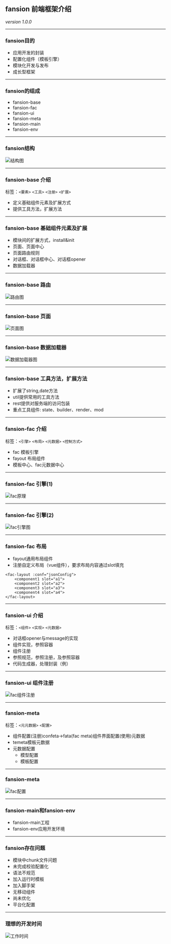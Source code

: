 ## fansion 前端框架介绍
 *version 1.0.0*

---

### fansion目的

- 应用开发的封装
- 配置化组件（模板引擎）
- 模块化开发与发布
- 成长型框架

---

### fansion的组成

- fansion-base
- fansion-fac
- fansion-ui
- fansion-meta
- fansion-main
- fansion-env

---

### fansion结构

![结构图](images/fansion-structure.png)

---

### fansion-base 介绍

 标签：`<要素>` `<工具>` `<注册>` `<扩展>`

 - 定义基础组件元素及扩展方式
 - 提供工具方法，扩展方法

---

### fansion-base 基础组件元素及扩展

* 模块间的扩展方式，install&init
* 页面、页面中心
* 页面路由规则
* 对话框、对话框中心、对话框opener
* 数据加载器

---

### fansion-base 路由

![路由图](images/fansion-router.png)

---

### fansion-base 页面

![页面图](images/fansion-page.png)

---

### fansion-base 数据加载器

![数据加载器图](images/fansion-dataloader.png)

---

### fansion-base 工具方法，扩展方法

* 扩展了string,date方法
* util提供常用的工具方法
* rest提供对服务端的访问包装
* 重点工具组件: state、builder、render、mod

---

### fansion-fac 介绍

 标签：`<引擎>` `<布局>` `<元数据>` `<控制方式>`
 
 * fac 模板引擎
 * fayout 布局组件
 * 模板中心、fac元数据中心

---

### fansion-fac 引擎(1)

![fac原理](images/fansion-fac.png)

---

### fansion-fac 引擎(2)

![fac引擎图](images/fansion-engine.png)

---

### fansion-fac 布局

- fayout通用布局组件
- 注册自定义布局（vue组件），要求布局内容通过slot填充

```
<fac-layout :conf="jsonConfig">
    <component1 slot="a1">
    <component2 slot="a2">
    <component3 slot="a3">
    <component4 slot="a4">
</fac-layout>

```

---

### fansion-ui 介绍

 标签：`<组件>` `<实现>` `<元数据>`
 
 * 对话框opener与message的实现
 * 组件实现，参照容器
 * 组件注册
 * 参照规范，参照注册，及参照容器
 * 代码生成器，处理封装（例）

---

### fansion-ui 组件注册

 ![fac组件注册](images/fansion-cometa.png)

---

### fansion-meta

 标签：`<元元数据>` `<配置>`
 
 * 组件配置(注册)confeta->fata(fac meta)组件界面配置(使用)元数据
 * temeta模板元数据
 * 元数据配置
    * 模型配置
    * 模板配置

---

### fansion-meta

![fac配置](images/fansion-meta.png)

---

### fansion-main和fansion-env

- fansion-main工程
- fansion-env应用开发环境

---

### fansion存在问题

- 模块中chunk文件问题
- 未完成校验配置化
- 语法不规范
- 加入运行时模板
- 加入脚手架
- 无移动组件
- 尚未优化
- 平台化配置

---

### 理想的开发时间

![工作时间](images/worker.png)
